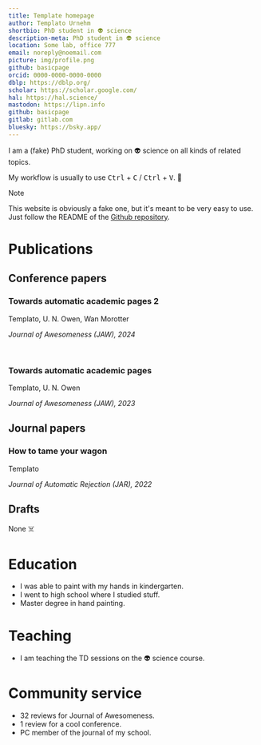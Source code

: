 ```yaml
---
title: Template homepage
author: Templato Urnehm
shortbio: PhD student in 👽 science
description-meta: PhD student in 👽 science
location: Some lab, office 777
email: noreply@noemail.com
picture: img/profile.png
github: basicpage
orcid: 0000-0000-0000-0000
dblp: https://dblp.org/
scholar: https://scholar.google.com/
hal: https://hal.science/
mastodon: https://lipn.info
github: basicpage
gitlab: gitlab.com
bluesky: https://bsky.app/
---
```


I am a (fake) PhD student, working on 👽 science on all kinds of related topics.

My workflow is usually to use <kbd>Ctrl</kbd> + <kbd>C</kbd> /
<kbd>Ctrl</kbd> + <kbd>V</kbd>. 🫣

> [!NOTE]
> This website is obviously a fake one, but it's meant to be very easy to use.
> Just follow the README of the
> [Github repository](https://github.com/basicpage/basicpage.github.io).

# Publications

## Conference papers

### Towards automatic academic pages 2

Templato, U. N. Owen, Wan Morotter

*Journal of Awesomeness (JAW), 2024*

<br>

### Towards automatic academic pages

Templato, U. N. Owen

*Journal of Awesomeness (JAW), 2023*

## Journal papers

### How to tame your wagon

Templato

*Journal of Automatic Rejection (JAR), 2022*

## Drafts

None ☠️

# Education

- I was able to paint with my hands in kindergarten.
- I went to high school where I studied stuff.
- Master degree in hand painting.

# Teaching

- I am teaching the TD sessions on the 👽 science course.

# Community service

- 32 reviews for Journal of Awesomeness.
- 1 review for a cool conference.
- PC member of the journal of my school.
